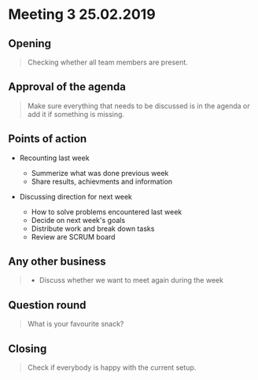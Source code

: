 # Meeting 3 25.02.2019


## Opening
> Checking whether all team members are present.


## Approval of the agenda
> Make sure everything that needs to be discussed is in the agenda or add it if something is missing.

## Points of action

* Recounting last week
    * Summerize what was done previous week
    * Share results, achievments and information

* Discussing direction for next week
    * How to solve problems encountered last week
    * Decide on next week's goals
    * Distribute work and break down tasks
    * Review are SCRUM board

## Any other business
>   * Discuss whether we want to meet again during the week

## Question round
> What is your favourite snack?

## Closing
> Check if everybody is happy with the current setup.

